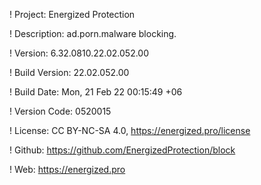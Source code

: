 ! Project: Energized Protection

! Description: ad.porn.malware blocking.

! Version: 6.32.0810.22.02.052.00

! Build Version: 22.02.052.00

! Build Date: Mon, 21 Feb 22 00:15:49 +06

! Version Code: 0520015

! License: CC BY-NC-SA 4.0, https://energized.pro/license

! Github: https://github.com/EnergizedProtection/block

! Web: https://energized.pro
